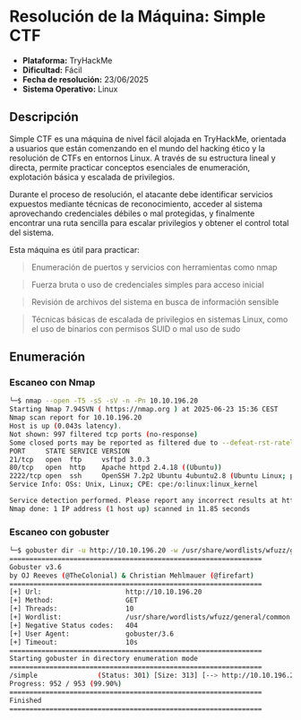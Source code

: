 # Resolución de la Máquina: Simple CTF

- **Plataforma:** TryHackMe
- **Dificultad:** Fácil
- **Fecha de resolución:** 23/06/2025
- **Sistema Operativo:** Linux


## Descripción

Simple CTF es una máquina de nivel fácil alojada en TryHackMe, orientada a usuarios que están comenzando en el mundo del hacking ético y la resolución de CTFs en entornos Linux. A través de su estructura lineal y directa, permite practicar conceptos esenciales de enumeración, explotación básica y escalada de privilegios.

Durante el proceso de resolución, el atacante debe identificar servicios expuestos mediante técnicas de reconocimiento, acceder al sistema aprovechando credenciales débiles o mal protegidas, y finalmente encontrar una ruta sencilla para escalar privilegios y obtener el control total del sistema.

Esta máquina es útil para practicar:

> Enumeración de puertos y servicios con herramientas como nmap

> Fuerza bruta o uso de credenciales simples para acceso inicial

> Revisión de archivos del sistema en busca de información sensible

> Técnicas básicas de escalada de privilegios en sistemas Linux, como el uso de binarios con permisos SUID o mal uso de sudo


## Enumeración

### Escaneo con Nmap

```bash
└─$ nmap --open -T5 -sS -sV -n -Pn 10.10.196.20
Starting Nmap 7.94SVN ( https://nmap.org ) at 2025-06-23 15:36 CEST
Nmap scan report for 10.10.196.20
Host is up (0.043s latency).
Not shown: 997 filtered tcp ports (no-response)
Some closed ports may be reported as filtered due to --defeat-rst-ratelimit
PORT     STATE SERVICE VERSION
21/tcp   open  ftp     vsftpd 3.0.3
80/tcp   open  http    Apache httpd 2.4.18 ((Ubuntu))
2222/tcp open  ssh     OpenSSH 7.2p2 Ubuntu 4ubuntu2.8 (Ubuntu Linux; protocol 2.0)
Service Info: OSs: Unix, Linux; CPE: cpe:/o:linux:linux_kernel

Service detection performed. Please report any incorrect results at https://nmap.org/submit/ .
Nmap done: 1 IP address (1 host up) scanned in 11.85 seconds
```
### Escaneo con gobuster
```bash
└─$ gobuster dir -u http://10.10.196.20 -w /usr/share/wordlists/wfuzz/general/common.txt 
===============================================================
Gobuster v3.6
by OJ Reeves (@TheColonial) & Christian Mehlmauer (@firefart)
===============================================================
[+] Url:                     http://10.10.196.20
[+] Method:                  GET
[+] Threads:                 10
[+] Wordlist:                /usr/share/wordlists/wfuzz/general/common.txt
[+] Negative Status codes:   404
[+] User Agent:              gobuster/3.6
[+] Timeout:                 10s
===============================================================
Starting gobuster in directory enumeration mode
===============================================================
/simple               (Status: 301) [Size: 313] [--> http://10.10.196.20/simple/]
Progress: 952 / 953 (99.90%)
===============================================================
Finished
===============================================================
```
